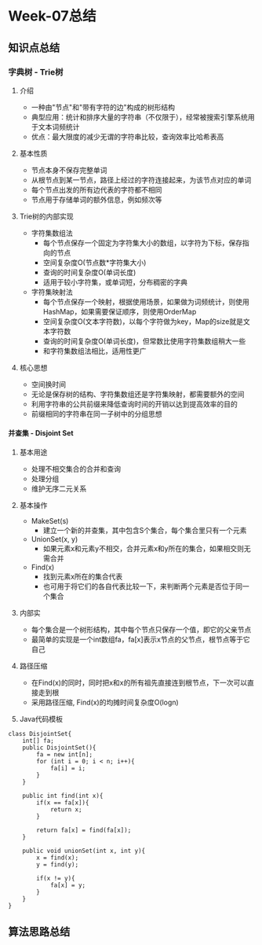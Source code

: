 # Week-07总结

## 知识点总结

### 字典树 - Trie树
1. 介绍
    - 一种由"节点"和"带有字符的边"构成的树形结构
    - 典型应用：统计和排序大量的字符串（不仅限于），经常被搜索引擎系统用于文本词频统计
    - 优点：最大限度的减少无谓的字符串比较，查询效率比哈希表高
    
2. 基本性质
    - 节点本身不保存完整单词
    - 从根节点到某一节点，路径上经过的字符连接起来，为该节点对应的单词
    - 每个节点出发的所有边代表的字符都不相同
    - 节点用于存储单词的额外信息，例如频次等
    
3. Trie树的内部实现
    - 字符集数组法
        - 每个节点保存一个固定为字符集大小的数组，以字符为下标，保存指向的节点
        - 空间复杂度O(节点数*字符集大小)
        - 查询的时间复杂度O(单词长度)
        - 适用于较小字符集，或单词短，分布稠密的字典
    - 字符集映射法
        - 每个节点保存一个映射，根据使用场景，如果做为词频统计，则使用HashMap，如果需要保证顺序，则使用OrderMap
        - 空间复杂度O(文本字符数)，以每个字符做为key，Map的size就是文本字符数
        - 查询的时间复杂度O(单词长度)，但常数比使用字符集数组稍大一些
        - 和字符集数组法相比，适用性更广
        
4. 核心思想
    - 空间换时间
    - 无论是保存树的结构、字符集数组还是字符集映射，都需要额外的空间
    - 利用字符串的公共前缀来降低查询时间的开销以达到提高效率的目的
    - 前缀相同的字符串在同一子树中的分组思想

#### 并查集 - Disjoint Set
1. 基本用途
   - 处理不相交集合的合并和查询
   - 处理分组
   - 维护无序二元关系
   
2. 基本操作
   - MakeSet(s)
      - 建立一个新的并查集，其中包含S个集合，每个集合里只有一个元素
   - UnionSet(x, y)
      - 如果元素x和元素y不相交，合并元素x和y所在的集合，如果相交则无需合并
   - Find(x)
      - 找到元素x所在的集合代表
      - 也可用于将它们的各自代表比较一下，来判断两个元素是否位于同一个集合
   
3. 内部实
   - 每个集合是一个树形结构，其中每个节点只保存一个值，即它的父亲节点
   - 最简单的实现是一个int数组fa，fa[x]表示x节点的父节点，根节点等于它自己
   
4. 路径压缩
   - 在Find(x)的同时，同时把x和x的所有祖先直接连到根节点，下一次可以直接走到根
   - 采用路径压缩, Find(x)的均摊时间复杂度O(logn)
   
5. Java代码模板
```
class DisjointSet{
    int[] fa;
    public DisjointSet(){
        fa = new int[n];
        for (int i = 0; i < n; i++){
            fa[i] = i;
        }
    }
    
    public int find(int x){
        if(x == fa[x]){
            return x;
        }
        
        return fa[x] = find(fa[x]);
    }
    
    public void unionSet(int x, int y){
        x = find(x);
        y = find(y);
        
        if(x != y){
            fa[x] = y;
        }
    }
}
```
## 算法思路总结
